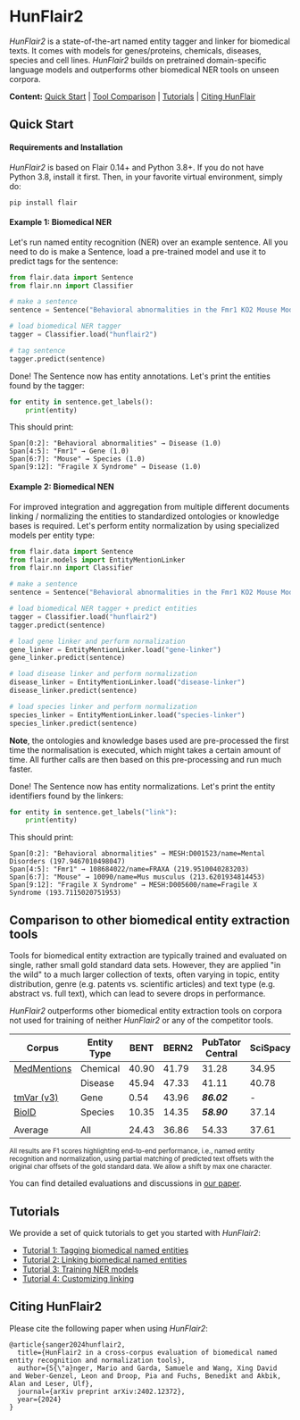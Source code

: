# HunFlair2

*HunFlair2* is a state-of-the-art named entity tagger and linker for biomedical texts. It comes with
models for genes/proteins, chemicals, diseases, species and cell lines. *HunFlair2*
builds on pretrained domain-specific language models and outperforms other biomedical
NER tools on unseen corpora.

<b>Content:</b>
[Quick Start](#quick-start) |
[Tool Comparison](#comparison-to-other-biomedical-entity-extraction-tools) |
[Tutorials](#tutorials) |
[Citing HunFlair](#citing-hunflair2)

## Quick Start

#### Requirements and Installation
*HunFlair2* is based on Flair 0.14+ and Python 3.8+. If you do not have Python 3.8, install it first.
Then, in your favorite virtual environment, simply do:
```
pip install flair
```

#### Example 1: Biomedical NER 
Let's run named entity recognition (NER) over an example sentence. All you need to do is
make a Sentence, load a pre-trained model and use it to predict tags for the sentence:
```python
from flair.data import Sentence
from flair.nn import Classifier

# make a sentence 
sentence = Sentence("Behavioral abnormalities in the Fmr1 KO2 Mouse Model of Fragile X Syndrome")

# load biomedical NER tagger
tagger = Classifier.load("hunflair2")

# tag sentence
tagger.predict(sentence)
```
Done! The Sentence now has entity annotations. Let's print the entities found by the tagger:
```python
for entity in sentence.get_labels():
    print(entity)
```
This should print:
```console
Span[0:2]: "Behavioral abnormalities" → Disease (1.0)
Span[4:5]: "Fmr1" → Gene (1.0)
Span[6:7]: "Mouse" → Species (1.0)
Span[9:12]: "Fragile X Syndrome" → Disease (1.0)
```

#### Example 2: Biomedical NEN
For improved integration and aggregation from multiple different documents linking / normalizing the entities to 
standardized ontologies or knowledge bases is required. Let's perform entity normalization by using
specialized models per entity type:
```python
from flair.data import Sentence
from flair.models import EntityMentionLinker
from flair.nn import Classifier

# make a sentence
sentence = Sentence("Behavioral abnormalities in the Fmr1 KO2 Mouse Model of Fragile X Syndrome")

# load biomedical NER tagger + predict entities
tagger = Classifier.load("hunflair2")
tagger.predict(sentence)

# load gene linker and perform normalization
gene_linker = EntityMentionLinker.load("gene-linker")
gene_linker.predict(sentence)

# load disease linker and perform normalization
disease_linker = EntityMentionLinker.load("disease-linker")
disease_linker.predict(sentence)

# load species linker and perform normalization
species_linker = EntityMentionLinker.load("species-linker")
species_linker.predict(sentence)
```
**Note**, the ontologies and knowledge bases used are pre-processed the first time the normalisation is executed, 
which might takes a certain amount of time. All further calls are then based on this pre-processing and run 
much faster.

Done! The Sentence now has entity normalizations. Let's print the entity identifiers found by the linkers:
```python
for entity in sentence.get_labels("link"):
    print(entity)
```
This should print:
```console
Span[0:2]: "Behavioral abnormalities" → MESH:D001523/name=Mental Disorders (197.9467010498047)
Span[4:5]: "Fmr1" → 108684022/name=FRAXA (219.9510040283203)
Span[6:7]: "Mouse" → 10090/name=Mus musculus (213.6201934814453)
Span[9:12]: "Fragile X Syndrome" → MESH:D005600/name=Fragile X Syndrome (193.7115020751953)
```

## Comparison to other biomedical entity extraction tools
Tools for biomedical entity extraction are typically trained and evaluated on single, rather small gold standard 
data sets.  However, they are applied "in the wild" to a much larger collection of texts, often varying in
topic, entity distribution, genre (e.g. patents vs. scientific articles) and text type (e.g. abstract
vs. full text), which can lead to severe drops in performance.

*HunFlair2* outperforms other biomedical entity extraction tools on corpora not used for training of neither 
*HunFlair2* or any of the competitor tools.

| Corpus                                                                                       | Entity Type | BENT  | BERN2 | PubTator Central | SciSpacy | HunFlair    |
|----------------------------------------------------------------------------------------------|-------------|-------|-------|------------------|----------|-------------|
| [MedMentions](https://github.com/chanzuckerberg/MedMentions)                                 | Chemical    | 40.90 | 41.79 | 31.28            | 34.95    | *__51.17__* |
|                                                                                              | Disease     | 45.94 | 47.33 | 41.11            | 40.78    | *__57.27__* |
| [tmVar (v3)](https://github.com/ncbi/tmVar3?tab=readme-ov-file)                              | Gene        | 0.54  | 43.96 | *__86.02__*      | -        | 76.75       |
| [BioID](https://biocreative.bioinformatics.udel.edu/media/store/files/2018/BC6_track1_1.pdf) | Species     | 10.35 | 14.35 | *__58.90__*      | 37.14    | 49.66       |
|||||
| Average                                                                                      | All         | 24.43 | 36.86 | 54.33            | 37.61    | *__58.79__* |

<sub>All results are F1 scores highlighting end-to-end performance, i.e., named entity recognition and normalization,
using partial matching of predicted text offsets with the original char offsets of the gold standard data. 
We allow a shift by max one character.</sub>

You can find detailed evaluations and discussions in [our paper](https://arxiv.org/abs/2402.12372).

## Tutorials
We provide a set of quick tutorials to get you started with *HunFlair2*:
* [Tutorial 1: Tagging biomedical named entities](HUNFLAIR2_TUTORIAL_1_TAGGING.md)
* [Tutorial 2: Linking biomedical named entities](HUNFLAIR2_TUTORIAL_2_LINKING.md)
* [Tutorial 3: Training NER models](HUNFLAIR2_TUTORIAL_3_TRAINING_NER.md)
* [Tutorial 4: Customizing linking](HUNFLAIR2_TUTORIAL_4_CUSTOMIZE_LINKING.md)

## Citing HunFlair2
Please cite the following paper when using *HunFlair2*:
~~~
@article{sanger2024hunflair2,
  title={HunFlair2 in a cross-corpus evaluation of biomedical named entity recognition and normalization tools},
  author={S{\"a}nger, Mario and Garda, Samuele and Wang, Xing David and Weber-Genzel, Leon and Droop, Pia and Fuchs, Benedikt and Akbik, Alan and Leser, Ulf},
  journal={arXiv preprint arXiv:2402.12372},
  year={2024}
}
~~~
